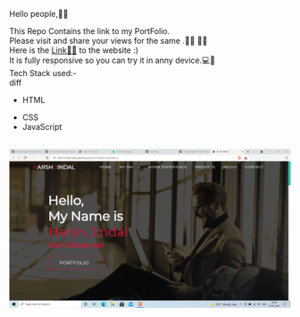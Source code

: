 Hello people,👋👋<br>

This Repo Contains the link to my PortFolio.<br>
Please visit and share your views for the same .👨‍🏫 👨‍🏫 <br>
Here is the <a href="https://harsh-jindal-web.github.io/HarshJindal.tech.github.io/">Link🔗🔗</a> to the website :)<br>
It is fully responsive so you can try it in anny device.💻📱<br>
Tech Stack used:-<br>
diff
- HTML
+ CSS
+ JavaScript

<br>
<a href="https://harsh-jindal-web.github.io/HarshJindal.tech.github.io/"><img src="https://github.com/Harsh-Jindal-web/HarshJindal.tech.github.io/blob/main/Preview.png" align="center"  ></a>
